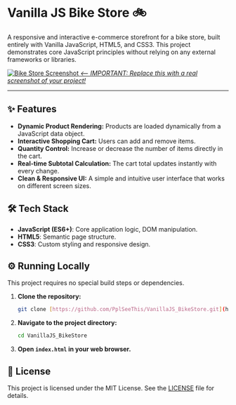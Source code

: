 # Vanilla JS Bike Store 🚲

A responsive and interactive e-commerce storefront for a bike store, built entirely with Vanilla JavaScript, HTML5, and CSS3. This project demonstrates core JavaScript principles without relying on any external frameworks or libraries.

[![Bike Store Screenshot](https://i.imgur.com/example.png) 
*<-- IMPORTANT: Replace this with a real screenshot of your project!*](https://PplSeeThis.github.io/VanillaJS_BikeStore/)

---

## ✨ Features

- **Dynamic Product Rendering:** Products are loaded dynamically from a JavaScript data object.
- **Interactive Shopping Cart:** Users can add and remove items.
- **Quantity Control:** Increase or decrease the number of items directly in the cart.
- **Real-time Subtotal Calculation:** The cart total updates instantly with every change.
- **Clean & Responsive UI:** A simple and intuitive user interface that works on different screen sizes.

## 🛠️ Tech Stack

- **JavaScript (ES6+)**: Core application logic, DOM manipulation.
- **HTML5**: Semantic page structure.
- **CSS3**: Custom styling and responsive design.

## ⚙️ Running Locally

This project requires no special build steps or dependencies.

1.  **Clone the repository:**
    ```bash
    git clone [https://github.com/PplSeeThis/VanillaJS_BikeStore.git](https://github.com/PplSeeThis/VanillaJS_BikeStore.git)
    ```
2.  **Navigate to the project directory:**
    ```bash
    cd VanillaJS_BikeStore
    ```
3.  **Open `index.html` in your web browser.**

## 📄 License

This project is licensed under the MIT License. See the [LICENSE](LICENSE.md) file for details.
